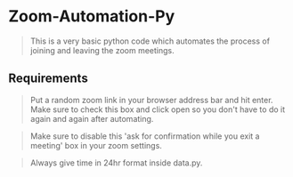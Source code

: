 # Zoom-Automation-Py
> This is a very basic python code which automates the process of joining and leaving the zoom meetings.

## Requirements
> Put a random zoom link in your browser address bar and hit enter. Make sure to check this box and click open so you don't have to do it again and again after automating.

> Make sure to disable this 'ask for confirmation while you exit a meeting' box in your zoom settings.

> Always give time in 24hr format inside data.py.
